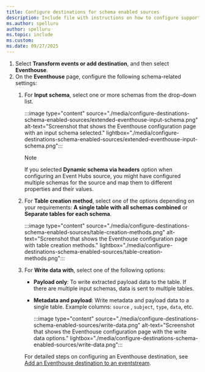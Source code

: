 ```yaml
---
title: Configure destinations for schema enabled sources
description: Include file with instructions on how to configure supported destinations for schema enabled sources.
ms.author: spelluru
author: spelluru 
ms.topic: include
ms.custom:
ms.date: 09/27/2025
---
```


1. Select **Transform events or add destination**, and then select **Eventhouse**.
1. On the **Eventhouse** page, configure the following schema-related settings:
    1. For **Input schema**, select one or more schemas from the drop-down list.

        :::image type="content" source="./media/configure-destinations-schema-enabled-sources/extended-eventhouse-input-schema.png" alt-text="Screenshot that shows the Eventhouse configuration page with an input schema selected." lightbox="./media/configure-destinations-schema-enabled-sources/extended-eventhouse-input-schema.png":::

        > [!NOTE]
        > If you selected **Dynamic schema via headers** option when configuring an Event Hubs source, you might have configured multiple schemas for the source and map them to different properties and their values.
    1. For **Table creation method**, select one of the options depending on your requirements: **A single table with all schemas combined** or **Separate tables for each schema**. 
    
        :::image type="content" source="./media/configure-destinations-schema-enabled-sources/table-creation-methods.png" alt-text="Screenshot that shows the Eventhouse configuration page with table creation methods." lightbox="./media/configure-destinations-schema-enabled-sources/table-creation-methods.png"::: 
    1. For **Write data with**, select one of the following options:
        - **Payload only**: To write extracted payload data to the table. If there are multiple input schemas, data is sent to multiple tables. 
        - **Metadata and payload**: Write metadata and payload data to a single table. Example columns: `source` , `subject`, `type`, `data`, etc.
        
            :::image type="content" source="./media/configure-destinations-schema-enabled-sources/write-data.png" alt-text="Screenshot that shows the Eventhouse configuration page with the write data options." lightbox="./media/configure-destinations-schema-enabled-sources/write-data.png":::         


        For detailed steps on configuring an Eventhouse destination, see [Add an Eventhouse destination to an eventstream](../add-destination-kql-database.md).
